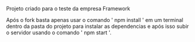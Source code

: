Projeto criado para o teste da empresa Framework

Após o fork basta apenas usar o comando ' npm install ' em um terminal dentro da pasta do projeto para instalar as dependencias e após isso subir o servidor usando o comando ' npm start '.
